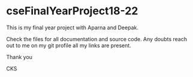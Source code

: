 # cseFinalYearProject18-22
This is my final year project with Aparna and Deepak.

Check the files for all documentation and source code.
Any doubts reach out to me on my git profile all my links are present.

Thank you

CKS
